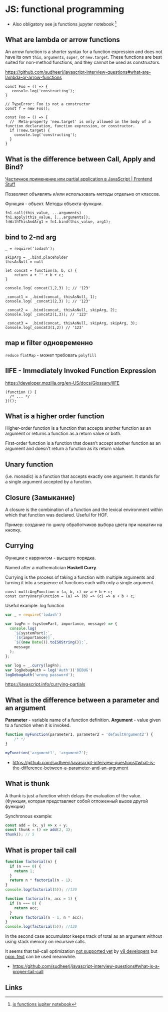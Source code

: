 # JS: functional programming

- Also obligatory see js functions jupyter notebook [^j]

## What are lambda or arrow functions

An arrow function is a shorter syntax for a function expression and does not have its own `this`, `arguments`, `super`, or `new.target`. These functions are best suited for non-method functions, and they cannot be used as constructors.

https://github.com/sudheerj/javascript-interview-questions#what-are-lambda-or-arrow-functions

```
const Foo = () => {
   console.log('constructing');
}

// TypeError: Foo is not a constructor
const f = new Foo();
```

```
const Foo = () => {
  //  Meta-property 'new.target' is only allowed in the body of a function declaration, function expression, or constructor.
  if (!new.target) {
    console.log('constructing');
  }
}
```

## What is the difference between Call, Apply and Bind?

[Частичное применение или partial application в JavaScript | Frontend Stuff](https://frontend-stuff.com/blog/partial-application/)

Позволяет объявлять и/или использовать методы отдельно от классов.

Функция - объект. Методы объекта-функции.

```
fn1.call(this_value, ...arguments)
fn1.apply(this_value, [...arguments]);
fnWithThisAndArg1 = fn1.bind(this_value, arg1);
```

## bind to 2-nd arg

```
_ = require('lodash');

skipArg = _.bind.placeholder
thisAsNull = null

let concat = function(a, b, c) {
    return a + '' + b + c;
}

console.log( concat(1,2,3) ); // '123'

_concat1 = _.bind(concat, thisAsNull, 1);
console.log( _concat1(2,3) ); // '123'

_concat2 = _.bind(concat, thisAsNull, skipArg, 2);
console.log( _concat2(1,3)); // '123'

_concat3 = _.bind(concat, thisAsNull, skipArg, skipArg, 3);
console.log(_concat3(1,2)) // '123'
```

## map и filter одновременно

`reduce`
`flatMap` - может требовать `polyfill`

## IIFE - Immediately Invoked Function Expression

https://developer.mozilla.org/en-US/docs/Glossary/IIFE

```
(function () {
  /* ... */
})();
```

## What is a higher order function

Higher-order function is a function that accepts another function as an argument or returns a function as a return value or both.

First-order function is a function that doesn’t accept another function as an argument and doesn’t return a function as its return value.

## Unary function

(i.e. monadic) is a function that accepts exactly one argument. It stands for a single argument accepted by a function.

## Closure (Замыкание)

A closure is the combination of a function and the lexical environment within which that function was declared. Useful for HOF.

Пример: создание по циклу обработчиков выбора цвета при нажатии на кнопку.

## Currying

Функции с каррингом - высшего порядка.

Named after a mathematician **Haskell Curry**.

Currying is the process of taking a function with multiple arguments and turning it into a sequence of functions each with only a single argument.

```
const multiArgFunction = (a, b, c) => a + b + c;
const curryUnaryFunction = (a) => (b) => (c) => a + b + c;
```

Useful example: log function

```js
var _ = require('lodash')

var logFn = (systemPart, importance, message) => {
  console.log(
    `${systemPart}:`,
    `[${importance}]`,
    `${(new Date()).toISOString()}:`,
    message
  );
};

var log = _.curry(logFn);
var logDebugAuth = log('Auth')('DEBUG')
logDebugAuth('wrong password');
```

https://javascript.info/currying-partials

## What is the difference between a parameter and an argument

**Parameter** - variable name of a function definition.
**Argument** - value given to a function when it is invoked.

```js
function myFunction(parameter1, parameter2 = 'defaultArgument2') {
	/* */
}

myFunction('argument1', 'argument2');
```

- https://github.com/sudheerj/javascript-interview-questions#what-is-the-difference-between-a-parameter-and-an-argument

## What is thunk

A thunk is just a function which delays the evaluation of the value.
(Функция, которая представляет собой отложенный вызов другой функции)

Synchronous example:

``` js
const add = (x, y) => x + y;
const thunk = () => add(2, 3);
thunk(); // 5
```
## What is proper tail call


```js
function factorial(n) {
  if (n === 0) {
    return 1;
  }
  return n * factorial(n - 1);
}
console.log(factorial(5)); //120
```

```js
function factorial(n, acc = 1) {
  if (n === 0) {
    return acc;
  }
  return factorial(n - 1, n * acc);
}
console.log(factorial(5)); //120
```

In the second case accumulator keeps track of total as an argument without using stack memory on recursive calls.

It seems that tail-call optimization [not supported yet](https://www.reddit.com/r/javascript/comments/pwwbky/askjs_why_so_little_support_for_tco_tail_call/) by [v8 developers](https://v8.dev/blog/modern-javascript) but [npm: fext](https://www.npmjs.com/package/fext) can be used meanwhile.

- https://github.com/sudheerj/javascript-interview-questions#what-is-a-proper-tail-call

## Links


[^j]: [js functions jupiter notebook](https://github.com/d9k/d9k-jupyter/blob/main/js-functions.ipynb)
